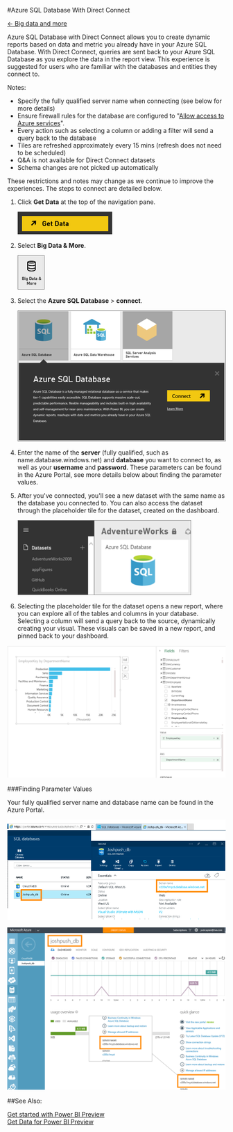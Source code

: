 #Azure SQL Database With Direct Connect

[← Big data and more](https://support.powerbi.com/knowledgebase/topics/88773-big-data-and-more)

Azure SQL Database with Direct Connect allows you to create dynamic reports based on data and metric you already have in your Azure SQL Database. With Direct Connect, queries are sent back to your Azure SQL Database as you explore the data in the report view. This experience is suggested for users who are familiar with the databases and entities they connect to.

Notes:
-   Specify the fully qualified server name when connecting (see below for more details)
-   Ensure firewall rules for the database are configured to "[Allow access to Azure services](https://msdn.microsoft.com/library/azure/ee621782.aspx)".
-   Every action such as selecting a column or adding a filter will send a query back to the database
-   Tiles are refreshed approximately every 15 mins (refresh does not need to be scheduled)
-   Q&A is not available for Direct Connect datasets
-   Schema changes are not picked up automatically

These restrictions and notes may change as we continue to improve the experiences. The steps to connect are detailed below. 

 
1.  Click **Get Data** at the top of the navigation pane.
    
    ![](media/powerbi-azure-sql-database-with-direct-connect/PBI_GetData.png)

2.  Select **Big Data & More**.
    
    ![](media/powerbi-azure-sql-database-with-direct-connect/PBI_ConnectBigData.png)

3.  Select the **Azure SQL Database** \> **connect**. 
    
    ![](media/powerbi-azure-sql-database-with-direct-connect/PBI_AzureSQLDbConnect.png)

4.  Enter the name of the **server** (fully qualified, such as name.database.windows.net) and **database** you want to connect to, as well as your **username** and **password**. These parameters can be found in the Azure Portal, see more details below about finding the parameter values.

5.  After you've connected, you'll see a new dataset with the same name as the database you connected to. You can also access the dataset through the placeholder tile for the dataset, created on the dashboard.    

    ![](media/powerbi-azure-sql-database-with-direct-connect/PBI_AzureSQLbNewDataset.png)

6.  Selecting the placeholder tile for the dataset opens a new report, where you can explore all of the tables and columns in your database. Selecting a column will send a query back to the source, dynamically creating your visual. These visuals can be saved in a new report, and pinned back to your dashboard.

![](media/powerbi-azure-sql-database-with-direct-connect/Visuals.png)

###Finding Parameter Values

Your fully qualified server name and database name can be found in the Azure Portal.

![](media/powerbi-azure-sql-database-with-direct-connect/AzurePortNew_update.png)


![](media/powerbi-azure-sql-database-with-direct-connect/AzurePortal_update.png)

##See Also:

[Get started with Power BI Preview](http://support.powerbi.com/knowledgebase/articles/430814-get-started-with-power-bi)  
[Get Data for Power BI Preview](http://support.powerbi.com/knowledgebase/articles/434354-get-data)
